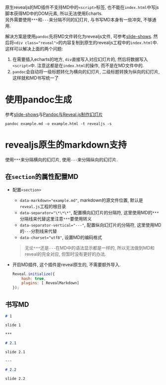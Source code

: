 
原生revealjs的MD插件不支持MD中的`<script>`标签, 也不能在`index.html`中写js脚本获得MD中的DOM元素, 所以无法使用Echarts.  
另外需要使用`***`和`---`来分隔不同的幻灯片, 与书写MD本身有一些冲突, 不够通用.

解决方案是使用`pandoc`先将MD文件转化为revealjs文件, 可参考[slide-shows](https://pandoc.org/MANUAL.html#slide-shows). 然后将`<div class="reveal">`的内容复制到原生的revealjs工程中的`index.html`中. 这样可以解决上面的两个问题:
1. 在需要插入echarts的地方, `div`直接写入对应幻灯片的, 然后将数据写入`<script>`中. 注意这都是在`index.html`的操作, 而不是在MD文件中的.
2. `pandoc`会自动将一级标题转化为横向的幻灯片, 二级标题转换为纵向的幻灯片, 这样就和MD书写统一了







# 使用pandoc生成
参考[slide-shows](https://pandoc.org/MANUAL.html#slide-shows)与[Pandoc与Reveal.js制作幻灯片](https://zhuanlan.zhihu.com/p/113146276)

`pandoc example.md -o example.html -t revealjs -s`

# revealjs原生的markdown支持
使用`***`来分隔横向的幻灯片, 使用`---`来分隔纵向的幻灯片.


## 在`section`的属性配置MD
- 配置`<section>`
    - `data-markdown="example.md"`, markdown的源文件位置, 默认是`reveal.js`工程的根目录
    - `data-separator="\*\*\*"`, 配置横向幻灯片的分隔符, 这里使用MD的`***`分隔线来代替这里注意`***`要使用转义
    - `data-separator-vertical="---"`, 配置纵向幻灯片的分隔符, 这里使用MD的`---`分割线来代替
    - `data-charset="utf8"`, 设置MD的编码格式
    > 无论`***`还是`---`在MD中的语法显示都是一样的, 所以无法做到MD和reveal的完全对应, 但暂时没有更好的办法.

- 开启MD插件, 这个插件是reveal原生的, 不需要额外导入.

    ```js
    Reveal.initialize({
        hash: true,
        plugins: [ RevealMarkdown]
    });
    ```
## 书写MD


```markdown
# 1

slide 1

***

# 2.1

slide 2.1

---

# 2.2

slide 2.2

```